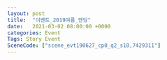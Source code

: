 ```yaml
---
layout: post
title:  "이벤트_2019여름_엔딩"
date:   2021-03-02 08:00:00 +0000
categories: Event
Tags: Story Event
SceneCode: ["scene_evt190627_cp0_q2_s10,7429311"]
---
```

